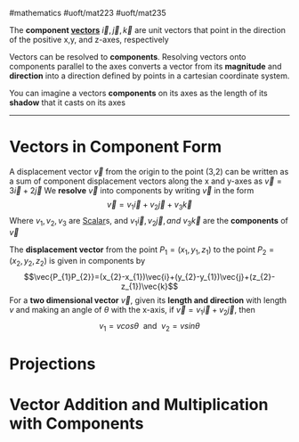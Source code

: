 #mathematics #uoft/mat223 #uoft/mat235 

The **component [vectors](Vector.md)** $\vec{i}, \vec{j}, \vec{k}$ are unit vectors that point in the direction of the positive x,y, and z-axes, respectively

Vectors can be resolved to **components**. Resolving vectors onto components parallel to the axes converts a vector from its **magnitude** and **direction** into a direction defined by points in a cartesian coordinate system.

You can imagine a vectors **components** on its axes as the length of its **shadow** that it casts on its axes

---

# Vectors in Component Form
A displacement vector $\vec{v}$ from the origin to the point (3,2) can be written as a sum of component displacement vectors along the x and y-axes as
$\vec{v} = 3\vec{i} + 2\vec{j}$
We **resolve** $\vec{v}$ into components by writing $\vec{v}$ in the form $$\vec{v} = v_{1}\vec{i}+ v_{2}\vec{j} + v_{3}\vec{k}$$Where $v_{1}, v_{2},v_{3}$ are [Scalar](Scalar.md)s, and $v_{1}\vec{i}, v_{2}\vec{j}, and \ v_{3}\vec{k}$ are the **components** of $\vec{v}$


The **displacement vector** from the point $P_{1}=(x_{1},y_{1},z_1)$ to the point $P_{2}=(x_{2},y_{2},z_2)$ is given in components by $$\vec{P_{1}P_{2}}=(x_{2}-x_{1})\vec{i}+(y_{2}-y_{1})\vec{j}+(z_{2}-z_{1})\vec{k}$$
For a **two dimensional vector** $\vec{v}$, given its **length and direction** with length $v$ and making an angle of $\theta$ with the x-axis, if $\vec{v}=v_{1}\vec{i}+v_{2}\vec{j}$, then $$v_{1}=vcos\theta \ \text{  and } \ v_{2}=vsin\theta$$
# Projections

# Vector Addition and Multiplication with Components
